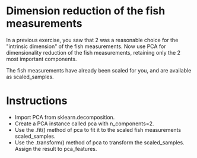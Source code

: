 # Dimension reduction of the fish measurements
In a previous exercise, you saw that 2 was a reasonable choice for the "intrinsic dimension" of the fish measurements. Now use PCA for dimensionality reduction of the fish measurements, retaining only the 2 most important components.

The fish measurements have already been scaled for you, and are available as scaled_samples.

# Instructions
- Import PCA from sklearn.decomposition.
- Create a PCA instance called pca with n_components=2.
- Use the .fit() method of pca to fit it to the scaled fish measurements scaled_samples.
- Use the .transform() method of pca to transform the scaled_samples. Assign the result to pca_features.
